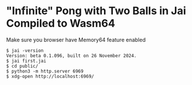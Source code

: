 # "Infinite" Pong with Two Balls in Jai Compiled to Wasm64

Make sure you browser have Memory64 feature enabled

```console
$ jai -version
Version: beta 0.1.096, built on 26 November 2024.
$ jai first.jai
$ cd public/
$ python3 -m http.server 6969
$ xdg-open http://localhost:6969/
```
